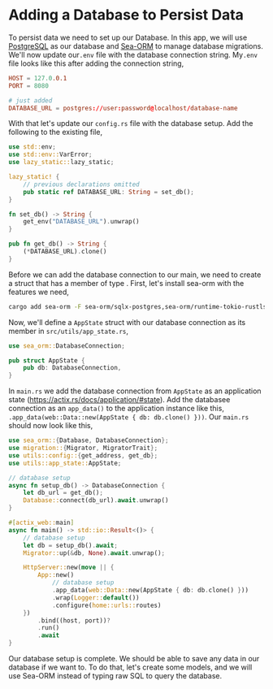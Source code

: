 # Adding a Database to Persist Data

To persist data we need to set up our Database. In this app, we will use [PostgreSQL](https://www.postgresql.org/) as
our database and [Sea-ORM](https://www.sea-ql.org/SeaORM/) to manage database migrations. We'll now update our`.env`
file with the database connection string. My`.env` file looks like this after adding the connection string,

```toml
HOST = 127.0.0.1
PORT = 8080

# just added
DATABASE_URL = postgres://user:password@localhost/database-name
```

With that let's update our `config.rs` file with the database setup. Add the following to the existing file,

```rust
use std::env;
use std::env::VarError;
use lazy_static::lazy_static;

lazy_static! {
    // previous declarations omitted
    pub static ref DATABASE_URL: String = set_db();
}

fn set_db() -> String {
    get_env("DATABASE_URL").unwrap()
}

pub fn get_db() -> String {
    (*DATABASE_URL).clone()
}
```

Before we can add the database connection to our main, we need to create a struct that has a member of type . First,
let's install sea-orm with the features we need,

```bash
cargo add sea-orm -F sea-orm/sqlx-postgres,sea-orm/runtime-tokio-rustls,sea-orm/macros
```

Now, we'll define a `AppState` struct with our database connection as its member in `src/utils/app_state.rs`,

```rust
use sea_orm::DatabaseConnection;

pub struct AppState {
    pub db: DatabaseConnection,
}
```

In `main.rs` we add the database connection from `AppState` as an application
state (<https://actix.rs/docs/application/#state>). Add the databasee connection as an `app_data()` to the application
instance like this, `.app_data(web::Data::new(AppState { db: db.clone() }))`. Our `main.rs` should now look like this,

```rust
use sea_orm::{Database, DatabaseConnection};
use migration::{Migrator, MigratorTrait};
use utils::config::{get_address, get_db};
use utils::app_state::AppState;

// database setup
async fn setup_db() -> DatabaseConnection {
    let db_url = get_db();
    Database::connect(db_url).await.unwrap()
}

#[actix_web::main]
async fn main() -> std::io::Result<()> {
    // database setup
    let db = setup_db().await;
    Migrator::up(&db, None).await.unwrap();

    HttpServer::new(move || {
        App::new()
            // database setup
            .app_data(web::Data::new(AppState { db: db.clone() }))
            .wrap(Logger::default())
            .configure(home::urls::routes)
    })
        .bind((host, port))?
        .run()
        .await
}
```

Our database setup is complete. We should be able to save any data in our database if we want to. To do that, let's
create some models, and we will use Sea-ORM instead of typing raw SQL to query the database.
